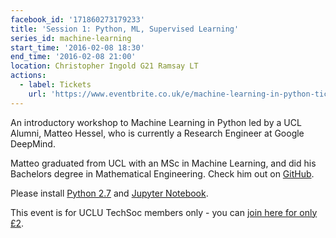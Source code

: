 ```yaml
---
facebook_id: '171860273179233'
title: 'Session 1: Python, ML, Supervised Learning'
series_id: machine-learning
start_time: '2016-02-08 18:30'
end_time: '2016-02-08 21:00'
location: Christopher Ingold G21 Ramsay LT
actions:
  - label: Tickets
    url: 'https://www.eventbrite.co.uk/e/machine-learning-in-python-tickets-20967396046'
---
```


An introductory workshop to Machine Learning in Python led by a UCL Alumni, Matteo Hessel, who is currently a Research Engineer at Google DeepMind.

Matteo graduated from UCL with an MSc in Machine Learning, and did his Bachelors degree in Mathematical Engineering. Check him out on [GitHub](https://github.com/mtthss).

Please install [Python 2.7](https://www.python.org/downloads/) and [Jupyter Notebook](http://jupyter.org/).

This event is for UCLU TechSoc members only - you can [join here for only £2](http://uclu.org/clubs-societies/tech-society).
